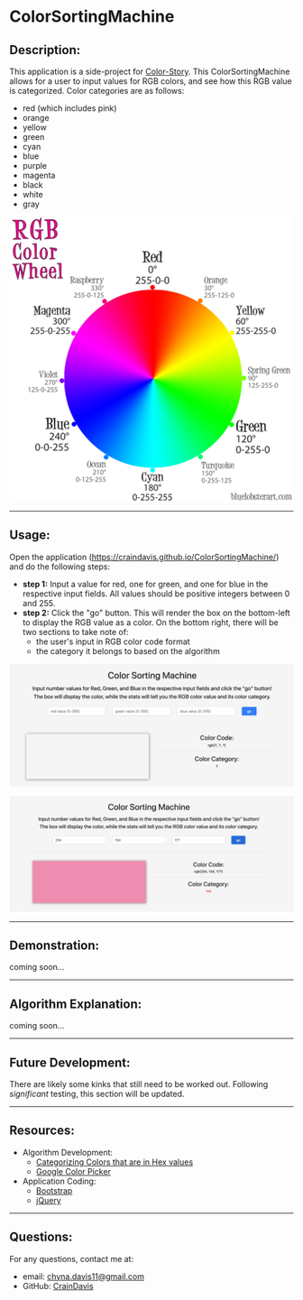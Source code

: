 # ColorSortingMachine

## Description:
This application is a side-project for [Color-Story](https://github.com/Mleuer/Color-Story). This ColorSortingMachine allows for a user to input values for RGB colors, and see how this RGB value is categorized. Color categories are as follows:
* red (which includes pink)
* orange
* yellow
* green
* cyan
* blue
* purple
* magenta
* black
* white
* gray

![img-0](assets/rgb-color-wheel-lg.jpg)

---

## Usage:
Open the application (https://craindavis.github.io/ColorSortingMachine/) and do the following steps:
* __step 1:__ Input a value for red, one for green, and one for blue in the respective input fields. All values should be positive integers between 0 and 255.
* __step 2:__ Click the "go" button. This will render the box on the bottom-left to display the RGB value as a color. On the bottom right, there will be two sections to take note of:
    * the user's input in RGB color code format
    * the category it belongs to based on the algorithm

![img-1](assets/app-img1.png)

![img-2](assets/app-img2.png)

---

## Demonstration:
coming soon...

---

## Algorithm Explanation:
coming soon...

---

## Future Development:
There are likely some kinks that still need to be worked out. Following _significant_ testing, this section will be updated.

---

## Resources:
* Algorithm Development:
    * [Categorizing Colors that are in Hex values](https://www.autoitscript.com/forum/topic/114433-categorizing-colors-that-are-in-hex-values/)
    * [Google Color Picker](https://www.google.com/search?q=color+picker&oq=color+picker&aqs=chrome.0.69i59j0l5j69i60l2.1657j0j7&sourceid=chrome&ie=UTF-8)
* Application Coding:
    * [Bootstrap](https://getbootstrap.com/docs/4.4/getting-started/introduction/)
    * [jQuery](https://jquery.com/)

---

## Questions:
For any questions, contact me at:
* email: chyna.davis11@gmail.com
* GitHub: [CrainDavis](https://github.com/CrainDavis)
